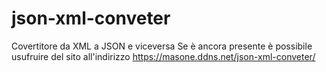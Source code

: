 # json-xml-conveter
 Covertitore da XML a JSON e viceversa
 Se è ancora presente è possibile usufruire del sito all'indirizzo <a href="https://masone.ddns.net/json-xml-converter/" target="_blank">https://masone.ddns.net/json-xml-conveter/</a>